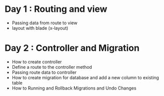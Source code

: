 # Day 1 : Routing and view
  - Passing data from route to view
  - layout with blade (x-layout)
# Day 2 : Controller and Migration
  - How to create controller
  - Define a route to the controller method
  - Passing route data to controller
  - How to create migration for database and add a new column to existing table
  - How to Running and Rollback Migrations and Undo Changes


